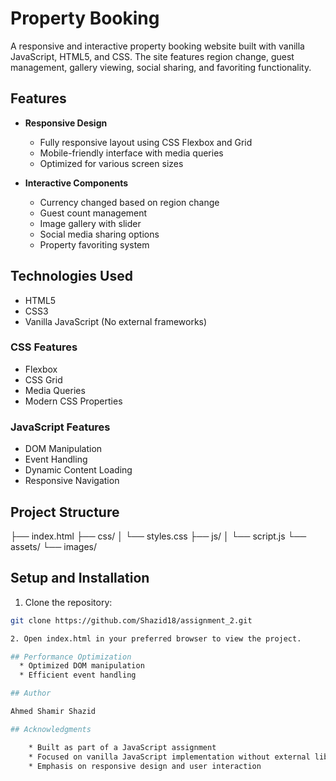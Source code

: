 # Property Booking

A responsive and interactive property booking website built with vanilla JavaScript, HTML5, and CSS. The site features region change, guest management, gallery viewing, social sharing, and favoriting functionality.

## Features

- **Responsive Design**
  - Fully responsive layout using CSS Flexbox and Grid
  - Mobile-friendly interface with media queries
  - Optimized for various screen sizes

- **Interactive Components**
  - Currency changed based on region change
  - Guest count management
  - Image gallery with slider
  - Social media sharing options
  - Property favoriting system

## Technologies Used

- HTML5
- CSS3
- Vanilla JavaScript (No external frameworks)

### CSS Features
- Flexbox
- CSS Grid
- Media Queries
- Modern CSS Properties

### JavaScript Features
- DOM Manipulation
- Event Handling
- Dynamic Content Loading
- Responsive Navigation

## Project Structure
├── index.html
├── css/
│ └── styles.css
├── js/
│ └── script.js
└── assets/
└── images/

## Setup and Installation

1. Clone the repository:
```bash
git clone https://github.com/Shazid18/assignment_2.git

2. Open index.html in your preferred browser to view the project.

## Performance Optimization
  * Optimized DOM manipulation
  * Efficient event handling

## Author

Ahmed Shamir Shazid

## Acknowledgments

    * Built as part of a JavaScript assignment
    * Focused on vanilla JavaScript implementation without external libraries
    * Emphasis on responsive design and user interaction
